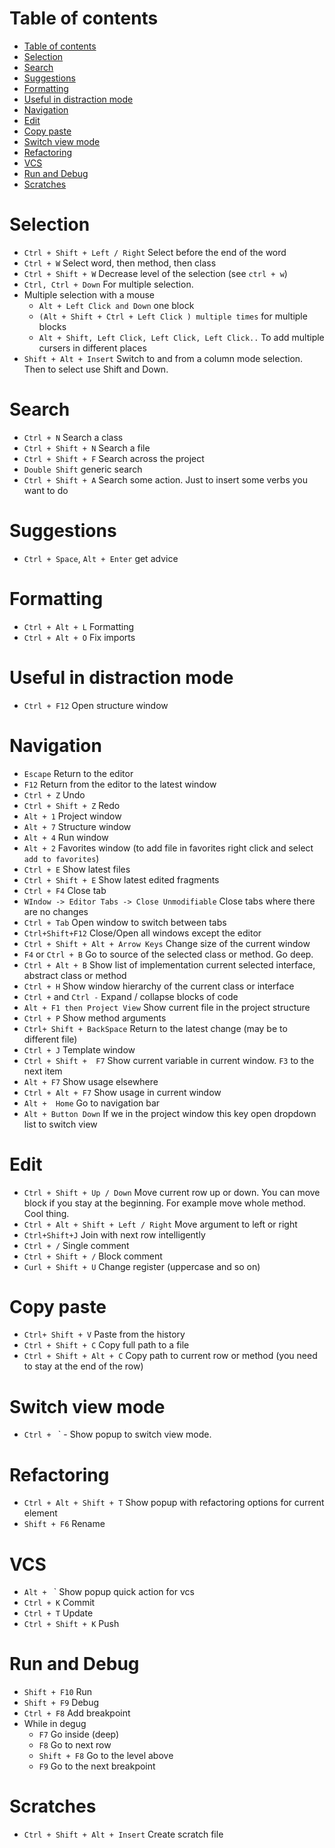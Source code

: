 # Table of contents

- [Table of contents](#table-of-contents)
- [Selection](#selection)
- [Search](#search)
- [Suggestions](#suggestions)
- [Formatting](#formatting)
- [Useful in distraction mode](#useful-in-distraction-mode)
- [Navigation](#navigation)
- [Edit](#edit)
- [Copy paste](#copy-paste)
- [Switch view mode](#switch-view-mode)
- [Refactoring](#refactoring)
- [VCS](#vcs)
- [Run and Debug](#run-and-debug)
- [Scratches](#scratches)


# Selection

- `Ctrl + Shift + Left / Right`  Select before the end of the word
- `Ctrl + W`    Select word, then method, then class
- `Ctrl + Shift + W` Decrease level of the selection (see `ctrl + w`)
- `Ctrl, Ctrl + Down` For multiple selection. 
- Multiple selection with a mouse
  - `Alt + Left Click and Down` one block 
  - `(Alt + Shift + Ctrl + Left Click ) multiple times` for multiple blocks
  - `Alt + Shift, Left Click, Left Click, Left Click..` To add multiple cursers in different places
- `Shift + Alt + Insert` Switch to and from a column mode selection. Then to select use Shift and Down. 
 
# Search

- `Ctrl + N`    Search a class
- `Ctrl + Shift + N` Search a file
- `Ctrl + Shift + F`  Search across the project
- `Double Shift`    generic search
- `Ctrl + Shift + A` Search some action. Just to insert some verbs you want to do

# Suggestions
- `Ctrl + Space`, `Alt + Enter`  get advice

# Formatting

- `Ctrl + Alt + L` Formatting
- `Ctrl + Alt + O`  Fix imports

# Useful in distraction mode
- `Ctrl + F12`  Open structure window

# Navigation

- `Escape`  Return to the editor
- `F12`  Return from the editor to the latest window
- `Ctrl + Z` Undo
- `Ctrl + Shift + Z` Redo
- `Alt + 1` Project window
- `Alt + 7` Structure window
- `Alt + 4` Run window
- `Alt + 2` Favorites window (to add file in favorites right click and select `add to favorites`)
- `Ctrl + E`    Show latest files
- `Ctrl + Shift + E` Show latest edited fragments
- `Ctrl + F4` Close tab
- `WIndow -> Editor Tabs -> Close Unmodifiable` Close tabs where there are no changes
- `Ctrl + Tab`  Open window to switch between tabs
- `Ctrl+Shift+F12`  Close/Open all windows except the editor
- `Ctrl + Shift + Alt + Arrow Keys` Change size of the current window
- `F4` or `Ctrl + B`  Go to source of the selected class or method. Go deep.
- `Ctrl + Alt + B`  Show list of implementation current selected interface, abstract class or method
- `Ctrl + H` Show window hierarchy of the current class or interface
- `Ctrl +` and `Ctrl -` Expand / collapse blocks of code
- `Alt + F1 then Project View` Show current file in the project structure
- `Ctrl + P` Show method arguments 
- `Ctrl+ Shift + BackSpace` Return to the latest change (may be to different file)
- `Ctrl + J`    Template window
- `Ctrl + Shift +  F7` Show current variable in current window. `F3` to the next item
- `Alt + F7` Show usage elsewhere
- `Ctrl + Alt + F7` Show usage in current window
- `Alt +  Home` Go to navigation bar
- `Alt + Button Down` If we in the project window this key open dropdown list to switch view 

# Edit

- `Ctrl + Shift + Up / Down` Move current row up or down. You can move block if you stay at the beginning. For example move whole method. Cool thing.
- `Ctrl + Alt + Shift + Left / Right`   Move argument to left or right
- `Ctrl+Shift+J`    Join with next row intelligently
- `Ctrl + /`    Single comment
- `Ctrl + Shift + /` Block comment  
- `Curl + Shift + U` Change register (uppercase and so on)

# Copy paste
- `Ctrl+ Shift + V` Paste from the history
- `Ctrl + Shift + C` Copy full path to a file
- `Ctrl + Shift + Alt + C`  Copy path to current row or method (you need to stay at the end of the row)
 
 # Switch view mode
- `Ctrl + ` ` - Show popup to switch view mode.

# Refactoring

- `Ctrl + Alt + Shift + T` Show popup with refactoring options for current element
- `Shift + F6` Rename
  
# VCS
  
- `Alt + ` ` Show popup quick action for vcs
- `Ctrl + K`    Commit
- `Ctrl + T` Update
- `Ctrl + Shift + K` Push
 
# Run and Debug
  
- `Shift + F10` Run
- `Shift + F9` Debug
- `Ctrl + F8` Add breakpoint
- While in degug
  - `F7` Go inside (deep)
  - `F8` Go to next row
  - `Shift + F8`  Go to the level above
  - `F9` Go to the next breakpoint
  
# Scratches

- `Ctrl + Shift + Alt + Insert` Create scratch file
  